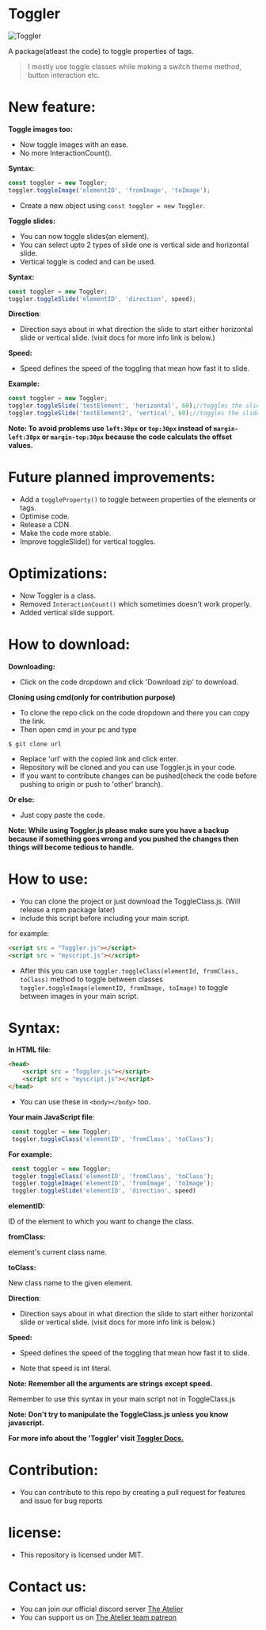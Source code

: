 # Toggler

![Toggler](https://github.com/Chandra-sekhar-pilla/Toggler/blob/main/resouces/toggler%20(small).png "Toggler")

A package(atleast the code) to toggle properties of tags.

> I mostly use toggle classes while making a switch theme method, button interaction etc.

# New feature:

**Toggle images too:**

- Now toggle images with an ease.
- No more InteractionCount().

**Syntax:**

```js 
const toggler = new Toggler;
toggler.toggleImage('elementID', 'fromImage', 'toImage');
```

- Create a new object using `const toggler = new Toggler`.


**Toggle slides:**
- You can now toggle slides(an element).
- You can select upto 2 types of slide one is vertical side and horizontal slide.
- Vertical toggle is coded and can be used.

**Syntax:**

```js 
const toggler = new Toggler;
toggler.toggleSlide('elementID', 'direction', speed);
```

**Direction**:

- Direction says about in what direction the slide to start either horizontal slide or vertical slide.
(visit docs for more info link is below.)

**Speed:**

- Speed defines the speed of the toggling that mean how fast it to slide.

**Example:**

```js
const toggler = new Toggler;
toggler.toggleSlide('testElement', 'horizontal', 60);//toggles the slide horizontally i.e from left to right or right to left
toggler.toggleSlide('testElement2', 'vertical', 60);//toggles the slide horizontally i.e from bottom to top or top to bottom
```

**Note: To avoid problems use `left:30px` or `top:30px` instead of `margin-left:30px` or `margin-top:30px` because the code calculats the offset values.**

# Future planned improvements:

- Add a `toggleProperty()` to toggle between properties of the elements or tags.
- Optimise code.
- Release a CDN.
- Make the code more stable.
- Improve toggleSlide() for vertical toggles.

# Optimizations:
- Now Toggler is a class.
- Removed `InteractionCount()` which sometimes doesn't work properly.
- Added vertical slide support.
# How to download:

**Downloading:**

- Click on the code dropdown and click 'Download zip' to download.

**Cloning using cmd(only for contribution purpose)**

- To clone the repo click on the code dropdown and there you can copy the link.
- Then open cmd in your pc and type

```
$ git clone url
```
- Replace 'url' with the copied link and click enter.
- Repository will be cloned and you can use Toggler.js in your code.
- If you want to contribute changes can be pushed(check the code before pushing to origin or push to 'other' branch).

**Or else:**
- Just copy paste the code.

**Note: While using Toggler.js please make sure you have a backup because if something goes wrong and you pushed the changes then things will become tedious to handle.**

# How to use:

- You can clone the project or just download the ToggleClass.js. (Will release a npm package later)
- include this script before including your main script.

for example:
```html
<script src = "Toggler.js"></script>
<script src = "myscript.js"></script>
```
- After this you can use `toggler.toggleClass(elementId, fromClass, toClass)` method to toggle between classes `toggler.toggleImage(elementID, fromImage, toImage)` to toggle between images in your main script. 

# Syntax:
**In HTML file**:
```html
<head>
    <script src = "Toggler.js"></script>
    <script src = "myscript.js"></script>
</head>
```
- You can use these in `<body></body>` too.

**Your main JavaScript file**:
```js
 const toggler = new Toggler;
 toggler.toggleClass('elementID', 'fromClass', 'toClass');
```

**For example:**

```js
 const toggler = new Toggler;
 toggler.toggleClass('elementID', 'fromClass', 'toClass');
 toggler.toggleImage('elementID', 'fromImage', 'toImage');
 toggler.toggleSlide('elementID', 'direction', speed)
```

**elementID:**

ID of the element to which you want to change the class.

**fromClass:**

element's current class name.

**toClass:**

New class name to the given element.

**Direction**:

- Direction says about in what direction the slide to start either horizontal slide or vertical slide.
(visit docs for more info link is below.)

**Speed:**

- Speed defines the speed of the toggling that mean how fast it to slide.

- Note that speed is int literal.

**Note: Remember all the arguments are strings except speed.**

Remember to use this syntax in your main script not in ToggleClass.js

**Note: Don't try to manipulate the ToggleClass.js unless you know javascript.**

**For more info about the 'Toggler' visit [Toggler Docs.](https://the-atelier.ml/Pages/Toggler/toggler.html)**
# Contribution:
- You can contribute to this repo by creating a pull request for features and issue for bug reports

# license:
- This repository is licensed under MIT.

# Contact us:
- You can join our official discord server [The Atelier](https://discord.gg/6Mcy5NpSpH)
- You can support us on [The Atelier team patreon](https://www.patreon.com/the_Atelier)